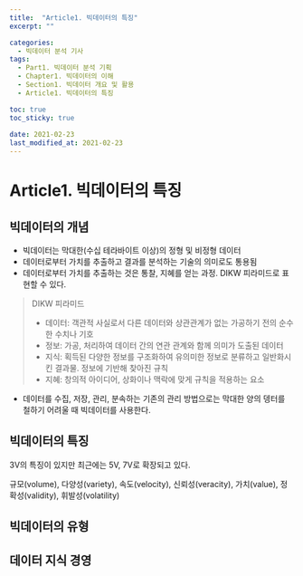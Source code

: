 ```yaml
---
title:  "Article1. 빅데이터의 특징"
excerpt: ""

categories:
  - 빅데이터 분석 기사
tags:
  - Part1. 빅데이터 분석 기획
  - Chapter1. 빅데이터의 이해
  - Section1. 빅데이터 개요 및 활용
  - Article1. 빅데이터의 특징

toc: true
toc_sticky: true
 
date: 2021-02-23
last_modified_at: 2021-02-23
---
```


# Article1. 빅데이터의 특징

## 빅데이터의 개념
- 빅데이터는 막대한(수십 테라바이트 이상)의 정형 및 비정형 데이터
- 데이터로부터 가치를 추출하고 결과를 분석하는 기술의 의미로도 통용됨
- 데이터로부터 가치를 추출하는 것은 통찰, 지혜를 얻는 과정. DIKW 피라미드로 표현할 수 있다.

> DIKW 피라미드
> - 데이터: 객관적 사실로서 다른 데이터와 상관관계가 없는 가공하기 전의 순수한 수치나 기호
> - 정보: 가공, 처리하여 데이터 간의 연관 관계와 함께 의미가 도출된 데이터
> - 지식: 획득된 다양한 정보를 구조화하여 유의미한 정보로 분류하고 일반화시킨 결과물. 정보에 기반해 찾아진 규칙
> - 지혜: 창의적 아이디어, 상화이나 맥락에 맞게 규칙을 적용하는 요소

- 데이터를 수집, 저장, 관리, 분속하는 기존의 관리 방법으로는 막대한 양의 뎅터를 철하기 어려울 때 빅데이터를 사용한다.

## 빅데이터의 특징
3V의 특징이 있지만 최근에는 5V, 7V로 확장되고 있다.

규모(volume), 다양성(variety), 속도(velocity), 신뢰성(veracity), 가치(value), 정확성(validity), 휘발성(volatility)

## 빅데이터의 유형

## 데이터 지식 경영
